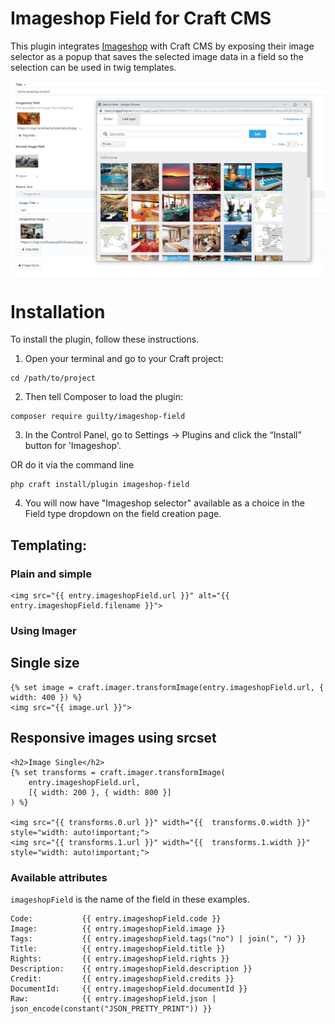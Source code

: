 # Imageshop Field for Craft CMS

This plugin integrates [Imageshop](https://www.imageshop.no/) with Craft CMS by exposing 
their image selector as a popup that saves the selected image data in a field so the selection 
can be used in twig templates.

 
 
 ![Screenshot](./screenshot.png)


# Installation

To install the plugin, follow these instructions.

1. Open your terminal and go to your Craft project:

```` 
cd /path/to/project
````

2. Then tell Composer to load the plugin:

```
composer require guilty/imageshop-field
```
        
3. In the Control Panel, go to Settings → Plugins and click the “Install” button for 'Imageshop'.

OR do it via the command line

```
php craft install/plugin imageshop-field
```
         

4. You will now have "Imageshop selector" available as a choice in the Field type dropdown on the field creation page.

 
  
## Templating:


### Plain and simple

```twig
<img src="{{ entry.imageshopField.url }}" alt="{{ entry.imageshopField.filename }}">
```

### Using Imager

## Single size

```twig
{% set image = craft.imager.transformImage(entry.imageshopField.url, { width: 400 }) %}
<img src="{{ image.url }}">
```


## Responsive images using srcset
```twig
<h2>Image Single</h2>
{% set transforms = craft.imager.transformImage(
    entry.imageshopField.url,
    [{ width: 200 }, { width: 800 }]
) %}

<img src="{{ transforms.0.url }}" width="{{  transforms.0.width }}" style="width: auto!important;">
<img src="{{ transforms.1.url }}" width="{{  transforms.1.width }}" style="width: auto!important;">
```
 
 
 
 
### Available attributes

```imageshopField``` is the name of the field in these examples.

 ```twig
Code:           {{ entry.imageshopField.code }}
Image:          {{ entry.imageshopField.image }}
Tags:           {{ entry.imageshopField.tags("no") | join(", ") }}
Title:          {{ entry.imageshopField.title }}
Rights:         {{ entry.imageshopField.rights }}
Description:    {{ entry.imageshopField.description }}
Credit:         {{ entry.imageshopField.credits }}
DocumentId:     {{ entry.imageshopField.documentId }}
Raw:            {{ entry.imageshopField.json | json_encode(constant("JSON_PRETTY_PRINT")) }}
```


